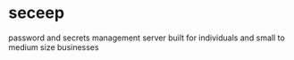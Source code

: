 # seceep
password and secrets management server built for individuals and small to medium size businesses
